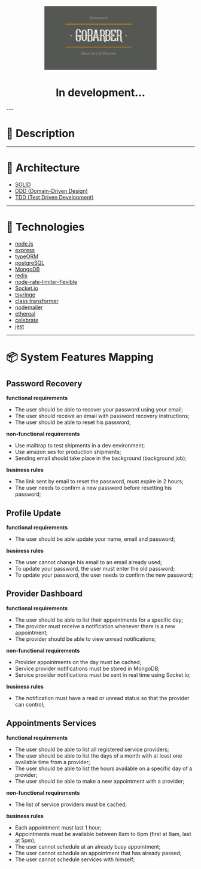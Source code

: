 <div align="center">
  <img width="300" src="./assets/logo.png" />

  # In development...
</div>
---

# 📓  Description

---

# 📐  Architecture

- [SOLID](https://en.wikipedia.org/wiki/SOLID)
- [DDD  (Domain-Driven Design)](https://en.wikipedia.org/wiki/Domain-driven_design)
- [TDD (Test Driven Development)](http://agiledata.org/essays/tdd.html)

---

# 🚀 Technologies

- [node.js](https://nodejs.org/en/docs/)
- [express](https://expressjs.com/pt-br/api.html)
- [typeORM](https://typeorm.io/#/)
- [postgreSQL](https://www.postgresql.org/)
- [MongoDB](https://www.mongodb.com/)
- [redis](https://redis.io/)
- [node-rate-limiter-flexible](https://www.npmjs.com/package/rate-limiter-flexible)
- [Socket.io](https://socket.io/)
- [tsyringe](https://github.com/microsoft/tsyringe)
- [class transformer](https://github.com/typestack/class-transformer)
- [nodemailer](https://nodemailer.com/about/)
- [ethereal](https://ethereal.email/)
- [celebrate](https://www.npmjs.com/package/celebrate)
- [jest](https://jestjs.io/docs/en/getting-started)

---
# 📦 System Features Mapping

## Password Recovery

**functional requirements**

 - The user should be able to recover your password using your email;
 - The user should receive an email with password recovery instructions;
 - The user should be able to reset his password;

**non-functional requirements**

  - Use mailtrap to test shipments in a dev environment;
  - Use amazon ses for production shipments;
  - Sending email should take place in the background (background job);

**business rules**

  - The link sent by email to reset the password, must expire in 2 hours;
  - The user needs to confirm a new password before resetting his password;

## Profile Update

**functional requirements**

- The user should be able update your name, email and password;

**business rules**

  - The user cannot change his email to an email already used;
  - To update your password, the user must enter the old password;
  - To update your password, the user needs to confirm the new password;

## Provider Dashboard

**functional requirements**

 - The user should be able to list their appointments for a specific day;
 - The provider must receive a notification whenever there is a new appointment;
 - The provider should be able to view unread notifications;

**non-functional requirements**

  - Provider appointments on the day must be cached;
  - Service provider notifications must be stored in MongoDB;
  - Service provider notifications must be sent in real time using Socket.io;


**business rules**

  - The notification must have a read or unread status so that the provider can control;

## Appointments Services

**functional requirements**

 - The user should be able to list all registered service providers;
 - The user should be able to list the days of a month with at least one available time from a provider;
 - The user should be able to list the hours available on a specific day of a provider;
 - The user should be able to make a new appointment with a provider;

**non-functional requirements**

  - The list of service providers must be cached;

**business rules**

  - Each appointment must last 1 hour;
  - Appointments must be available between 8am to 6pm (first at 8am, last at 5pm);
  - The user cannot schedule at an already busy appointment;
  - The user cannot schedule an appointment that has already passed;
  - The user cannot schedule services with himself;
